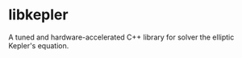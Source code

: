 # libkepler

A tuned and hardware-accelerated C++ library for solver the elliptic Kepler's
equation.
